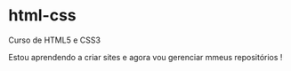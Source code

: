 # html-css
 Curso de HTML5 e CSS3

 Estou aprendendo a criar sites e agora vou gerenciar mmeus repositórios !
